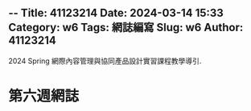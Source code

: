 --
Title: 41123214
Date: 2024-03-14 15:33
Category: w6
Tags: 網誌編寫
Slug: w6
Author: 41123214
---

2024 Spring 網際內容管理與協同產品設計實習課程教學導引.

<!-- PELICAN_END_SUMMARY -->

# 第六週網誌